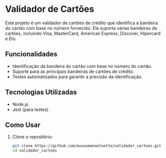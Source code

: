 # Validador de Cartões

Este projeto é um validador de cartões de crédito que identifica a bandeira do cartão com base no número fornecido. Ele suporta várias bandeiras de cartões, incluindo Visa, MasterCard, American Express, Discover, Hipercard e Elo.

## Funcionalidades

- Identificação da bandeira do cartão com base no número do cartão.
- Suporte para as principais bandeiras de cartões de crédito.
- Testes automatizados para garantir a precisão da identificação.

## Tecnologias Utilizadas

- Node.js
- Jest (para testes)

## Como Usar

1. Clone o repositório:
   ```sh
   git clone https://github.com/eusoumanoelnetto/validador_cartoes.git
   cd validador_cartoes